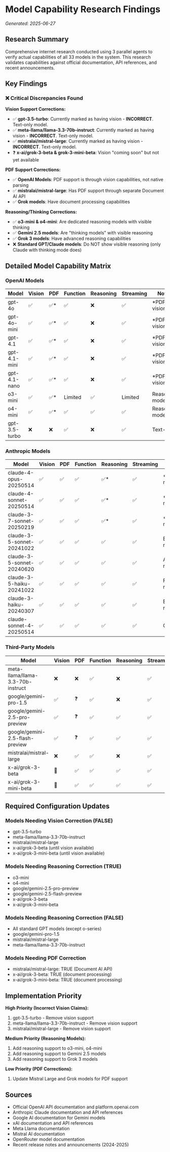 # Model Capability Research Findings
*Generated: 2025-06-27*

## Research Summary

Comprehensive internet research conducted using 3 parallel agents to verify actual capabilities of all 33 models in the system. This research validates capabilities against official documentation, API references, and recent announcements.

## Key Findings

### ❌ Critical Discrepancies Found

**Vision Support Corrections:**
- ✅ **gpt-3.5-turbo**: Currently marked as having vision - **INCORRECT**. Text-only model.
- ✅ **meta-llama/llama-3.3-70b-instruct**: Currently marked as having vision - **INCORRECT**. Text-only model.
- ✅ **mistralai/mistral-large**: Currently marked as having vision - **INCORRECT**. Text-only model.
- ❓ **x-ai/grok-3-beta & grok-3-mini-beta**: Vision "coming soon" but not yet available

**PDF Support Corrections:**
- ✅ **OpenAI Models**: PDF support is through vision capabilities, not native parsing
- ✅ **mistralai/mistral-large**: Has PDF support through separate Document AI API
- ✅ **Grok models**: Have document processing capabilities

**Reasoning/Thinking Corrections:**
- ✅ **o3-mini & o4-mini**: Are dedicated reasoning models with visible thinking
- ✅ **Gemini 2.5 models**: Are "thinking models" with visible reasoning
- ✅ **Grok 3 models**: Have advanced reasoning capabilities
- ❌ **Standard GPT/Claude models**: Do NOT show visible reasoning (only Claude with thinking mode does)

## Detailed Model Capability Matrix

### OpenAI Models
| Model | Vision | PDF | Function | Reasoning | Streaming | Notes |
|-------|--------|-----|----------|-----------|-----------|--------|
| gpt-4o | ✅ | ✅* | ✅ | ❌ | ✅ | *PDF via vision |
| gpt-4o-mini | ✅ | ✅* | ✅ | ❌ | ✅ | *PDF via vision |
| gpt-4.1 | ✅ | ✅* | ✅ | ❌ | ✅ | *PDF via vision |
| gpt-4.1-mini | ✅ | ✅* | ✅ | ❌ | ✅ | *PDF via vision |
| gpt-4.1-nano | ✅ | ✅* | ✅ | ❌ | ✅ | *PDF via vision |
| o3-mini | ✅ | ✅* | Limited | ✅ | Limited | Reasoning model |
| o4-mini | ✅ | ✅* | ✅ | ✅ | ✅ | Reasoning model |
| gpt-3.5-turbo | ❌ | ❌ | ✅ | ❌ | ✅ | Text-only |

### Anthropic Models
| Model | Vision | PDF | Function | Reasoning | Streaming | Notes |
|-------|--------|-----|----------|-----------|-----------|--------|
| claude-4-opus-20250514 | ✅ | ✅ | ✅ | ✅* | ✅ | *Thinking mode |
| claude-4-sonnet-20250514 | ✅ | ✅ | ✅ | ✅* | ✅ | *Thinking mode |
| claude-3-7-sonnet-20250219 | ✅ | ✅ | ✅ | ✅* | ✅ | *Thinking mode |
| claude-3-5-sonnet-20241022 | ✅ | ✅ | ✅ | ✅ | ✅ | Enhanced reasoning |
| claude-3-5-sonnet-20240620 | ✅ | ✅ | ✅ | ✅ | ✅ | Advanced reasoning |
| claude-3-5-haiku-20241022 | ✅ | ✅ | ✅ | ✅ | ✅ | Fast reasoning |
| claude-3-haiku-20240307 | ✅ | ✅ | ✅ | ✅ | ✅ | Basic reasoning |
| claude-sonnet-4-20250514 | ✅ | ✅ | ✅ | ✅ | ✅ | OpenRouter |

### Third-Party Models
| Model | Vision | PDF | Function | Reasoning | Streaming | Notes |
|-------|--------|-----|----------|-----------|-----------|--------|
| meta-llama/llama-3.3-70b-instruct | ❌ | ❌ | ✅ | ❌ | ✅ | Text-only |
| google/gemini-pro-1.5 | ✅ | ❓ | ✅ | ❌ | ✅ | Deprecated |
| google/gemini-2.5-pro-preview | ✅ | ❓ | ✅ | ✅ | ✅ | Thinking model |
| google/gemini-2.5-flash-preview | ✅ | ❓ | ✅ | ✅ | ✅ | Fast thinking |
| mistralai/mistral-large | ❌ | ✅ | ✅ | ❌ | ✅ | Doc AI API |
| x-ai/grok-3-beta | 🔄 | ✅ | ✅ | ✅ | ✅ | Vision coming |
| x-ai/grok-3-mini-beta | 🔄 | ✅ | ✅ | ✅ | ✅ | Vision coming |

## Required Configuration Updates

### Models Needing Vision Correction (FALSE)
- gpt-3.5-turbo
- meta-llama/llama-3.3-70b-instruct  
- mistralai/mistral-large
- x-ai/grok-3-beta (until vision available)
- x-ai/grok-3-mini-beta (until vision available)

### Models Needing Reasoning Correction (TRUE)
- o3-mini
- o4-mini
- google/gemini-2.5-pro-preview
- google/gemini-2.5-flash-preview
- x-ai/grok-3-beta
- x-ai/grok-3-mini-beta

### Models Needing Reasoning Correction (FALSE)
- All standard GPT models (except o-series)
- google/gemini-pro-1.5
- mistralai/mistral-large
- meta-llama/llama-3.3-70b-instruct

### Models Needing PDF Correction
- mistralai/mistral-large: TRUE (Document AI API)
- x-ai/grok-3-beta: TRUE (document processing)
- x-ai/grok-3-mini-beta: TRUE (document processing)

## Implementation Priority

**High Priority (Incorrect Vision Claims):**
1. gpt-3.5-turbo - Remove vision support
2. meta-llama/llama-3.3-70b-instruct - Remove vision support
3. mistralai/mistral-large - Remove vision support

**Medium Priority (Reasoning Models):**
1. Add reasoning support to o3-mini, o4-mini
2. Add reasoning support to Gemini 2.5 models
3. Add reasoning support to Grok 3 models

**Low Priority (PDF Corrections):**
1. Update Mistral Large and Grok models for PDF support

## Sources
- Official OpenAI API documentation and platform.openai.com
- Anthropic Claude documentation and API references
- Google AI documentation for Gemini models
- xAI documentation and API references
- Meta Llama documentation
- Mistral AI documentation
- OpenRouter model documentation
- Recent release notes and announcements (2024-2025)